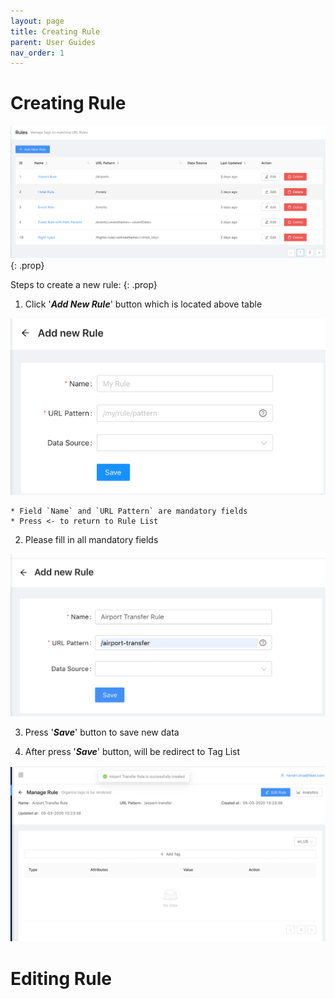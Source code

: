 ```yaml
---
layout: page
title: Creating Rule
parent: User Guides
nav_order: 1
---
```


# Creating Rule

<img src="../assets/images/create-rule-step01.png">
{: .prop}

Steps to create a new rule:
{: .prop}

1. Click '<b><i>Add New Rule</i></b>' button which is located above table
<img src="../assets/images/create-rule-step02.png">

    * Field `Name` and `URL Pattern` are mandatory fields 
    * Press <- to return to Rule List

2. Please fill in all mandatory fields
<img src="../assets/images/create-rule-step03.png">

3. Press '<b><i>Save</i></b>' button to save new data

4. After press '<b><i>Save</i></b>' button, will be redirect to Tag List
<img src="../assets/images/create-rule-step04.png">

# Editing Rule


